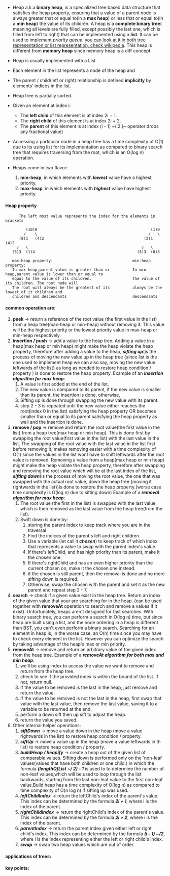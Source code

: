 - Heap a.k.a **binary heap**, is a specialized tree based data structure that satisfies the heap property, ensuring that a value of a parent node is always greater that or equal to(in a **max heap**) or less that or equal to(in a **min heap**) the value of its children. A heap is a **complete binary tree**( meaning all levels are fully filled, except possibly the last one, which is filled from left to right) that can be implemented using a **list**. It can be used to implement *priority queue*. [you can look at it in both tree representation or list representation, check wikipedia](https://en.wikipedia.org/wiki/Heap_(data_structure)#/media/File:Max-Heap-new.svg). This heap is different from **memory heap** since memory heap is a diff concept.

- Heap is usually implemented with a List.
- Each element in the list represents a node of the heap and
- The parent / child(left or right) relationship is defined **implicitly** by elements' indices in the list.
- Heap tree is partially sorted.

- Given an element at index i:
  - The **left child** of this element is at index 2i + 1.
  - The **right child** of this element is at index 2i + 2.
  - The **parent** of this element is at index (i - 1) ~/ 2.(~ operator drops any fractional value)
  
- Accessing a particular node in a heap tree has a time complexity of O(1) due to its using list for its implementation as compared to binary search tree that requires traversing from the root, which is an O(log n) operation.

- Heaps come in two flavor:
   1. **min-heap**, in which elements with ***lowest*** value have a highest priority.
   2. **max-heap**, in which elements with ***highest*** value have highest priority.



#### Heap property
```
      The left most value represents the index for the elements in brackets 

         (10)0                                                  (1)0
        /    \                                                 /   \
      (8)1   (4)2                                            (2)1  (4)2
     /   \                                                  /   \
   (5)3  (1)4                                             (5)3  (8)3
 
   max-heap property:                                   min-heap property:
   In max heap,parent value is greater than or          In min heap,parent value is lower than or equal to 
   equal to the value of its children.                  the value of its children. The root node will 
   The root will always be the greatest of its          always be the lowest of it children and   
   children and descendants                             descendants   

```

#### common operation are:
1. **peek** -> return a reference of the root value (the first value in the list) from a heap tree(max-heap or min-heap) without removing it. This value will be the highest priority or the lowest priority value in max-heap or min-heap respectively.
2. **insertion / push** -> add a value to the heap tree. Adding a value in a heap(max heap or min heap) might make the heap violate the heap property, therefore after adding a value to the heap, ***sifting up***(is the process of moving the new value up in the heap tree {since list is the one used to implement heap we can also say, moving the new value leftwards of the list} as long as needed to restore heap condition / property ) is done to restore the heap property. Example of an ***insertion algorithm for max heap***:
   1. A value is first added at the end of the list.
   2. The new value is compared to its parent, if the new value is smaller than its parent, the insertion is done, otherwise,
   3. Sifting up is done through swapping the new value with its parent.
   4. step 2 - 3 is repeated until the new value either reaches the root(index 0 in the list) satisfying the heap property OR becomes smaller than or equal to its parent satisfying the heap property as well and the insertion is done.
3. **remove / pop** -> remove and return the root value(the first value in the list) from a heap tree(max heap or min heap). This is done first by swapping the root value(first value in the list) with the last value in the list. The swapping of the root value with the last value in the list first before removing it, makes removing easier with a time complexity of O(1) since the values in the list wont have to shift leftwards after the root value is removed. Removing a value from a heap(max heap or min heap) might make the heap violate the heap property, therefore after swapping and removing the root value which will be at the last index of the list, ***sifting down***(is the process of moving the root value, the one that was swapped with the actual root value, down the heap tree {moving it rightwards in the list})is done to restore the heap property.(worse case time complexity is O(log n) due to sifting down) Example of a ***removal algorithm for max heap***:
   1. The root value (the first in the list) is swapped with the last value, which is then removed as the last value from the heap tree(from the list).
   2. Swift down is done by:
      1. storing the parent index to keep track where you are in the traversal
      2. Find the indices of the parent's left and right children.
      3. Use a variable (let call it ***chosen***) to keep track of which index that represents a value to swap with the parent index's value. 
      4. If there's leftChild, and has high priority than its parent, make it the chosen one.
      5. If there's rightChild and has an even higher priority than the current chosen on, make it the chosen one instead.
      6. if the chosen is still parent, then the removal is done and no more sifting down is required.
      7. Otherwise, swap the chosen with the parent and set it as the new parent and repeat step 2 - 7.
4. **search** -> check if a given value exist in the heap tree. Return an index of the given value that your are searching for in the heap. (can be used together with **removeAt** operation to search and remove a values if it exist). Unfortunately, heaps aren't designed for fast searches. With binary search tree, you can perform a search in O(log n) time, but since heap are built using a list, and the node ordering in a heap is different than BST, you can't even perform a binary search. Searching for an element in heap is, in the worse case, an O(n) time since you may have to check every element in the list. However you can optimize the search by taking advantage of the heap's max or min priority.
5. **removeAt** -> remove and return an arbitrary value of the given index from the heap tree. Example of a ***removeAt algorithm for both max and min heap***:
   1. we'll be using index to access the value we want to remove and return from the heap tree.
   2. check to see if the provided index is within the bound of the list. if not, return null.
   3. If the  value to be removed is the last in the heap, just remove and return the value.
   4. If the value to be removed is not the last in the heap, first swap that value with the last value, then remove the last value, saving it to a variable to be returned at the end.
   5. perform a down sift then up sift to adjust the heap.
   6. return the value you saved.
6. Other internal helper operations:
   1. ***siftDown*** -> move a value down in the heap (move a value rightwards in the list) to restore heap condition / property.
   2. ***siftUp*** -> move a value up in the heap (move a value leftwards in th list) to restore heap condition / property.
   3. ***buildHeap / heapify*** -> create a heap out of the given list of comparable values. Sifting down is performed only on the 'non-leaf values(values that have both children or one child,) in which the formula ***(lengthOfList ~/ 2) - 1*** is used to to determine the number of non-leaf values,which will be used to loop through the list backwards, starting from the last non-leaf value to the first non-leaf value.Build heap has a time complexity of O(log n) as compared to time complexity of O(n log n) if sifting up was used.
   4. ***leftChildIndex*** -> return the leftChild's index of the parent's value. This index can be determined by the formula ***2i + 1***, where i is the index of the parent.
   5. ***rightChildIndex*** -> return the rightChild's index of the parent's value. This index can be determined by the formula ***2i + 2***, where i is the index of the parent.
   6. ***parentIndex*** -> return the parent index given either left or right child's index. This index can be determined by the formula ***(i - 1) ~/2***, where i is the index representing either the left or right child's index.
   7. ***swap*** -> swap two heap values which are out of order.
   

#### applications of trees:


#### key points:
